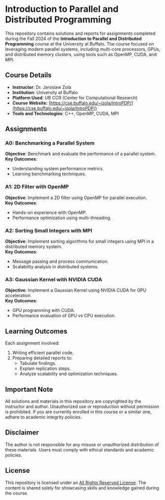# Introduction to Parallel and Distributed Programming

This repository contains solutions and reports for assignments completed during the Fall 2024 of the **Introduction to Parallel and Distributed Programming** course at the University at Buffalo. The course focused on leveraging modern parallel systems, including multi-core processors, GPUs, and distributed memory clusters, using tools such as OpenMP, CUDA, and MPI.

## **Course Details**
- **Instructor**: Dr. Jaroslaw Zola
- **Institution**: University at Buffalo
- **Platform Used**: UB CCR (Center for Computational Research)
- **Course Website:** [https://cse.buffalo.edu/~jzola/IntroPDP/](https://cse.buffalo.edu/~jzola/IntroPDP/)
- **Tools and Technologies**: C++, OpenMP, CUDA, MPI

## **Assignments**
### **A0: Benchmarking a Parallel System**
**Objective**: Benchmark and evaluate the performance of a parallel system.  
**Key Outcomes**:
- Understanding system performance metrics.
- Learning benchmarking techniques.

### **A1: 2D Filter with OpenMP**
**Objective**: Implement a 2D filter using OpenMP for parallel execution.  
**Key Outcomes**:
- Hands-on experience with OpenMP.
- Performance optimization using multi-threading.

### **A2: Sorting Small Integers with MPI**
**Objective**: Implement sorting algorithms for small integers using MPI in a distributed memory system.  
**Key Outcomes**:
- Message passing and process communication.
- Scalability analysis in distributed systems.

### **A3: Gaussian Kernel with NVIDIA CUDA**
**Objective**: Implement a Gaussian Kernel using NVIDIA CUDA for GPU acceleration.  
**Key Outcomes**:
- GPU programming with CUDA.
- Performance evaluation of GPU vs CPU execution.

## **Learning Outcomes**
Each assignment involved:
1. Writing efficient parallel code.
2. Preparing detailed reports to:
   - Tabulate findings.
   - Explain replication steps.
   - Analyze scalability and optimization techniques.

## **Important Note**
All solutions and materials in this repository are copyrighted by the instructor and author. Unauthorized use or reproduction without permission is prohibited. If you are currently enrolled in this course or a similar one, adhere to academic integrity policies.

## **Disclaimer**
The author is not responsible for any misuse or unauthorized distribution of these materials. Users must comply with ethical standards and academic policies.

## **License**
This repository is licensed under an [All Rights Reserved License](LICENSE). The content is shared solely for showcasing skills and knowledge gained during the course.
